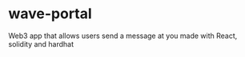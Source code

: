 # wave-portal
Web3 app that allows users send a message at you made with React, solidity and hardhat
